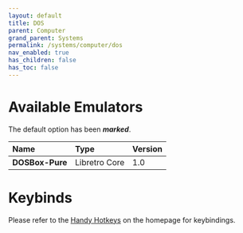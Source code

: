 ```yaml
---
layout: default
title: DOS
parent: Computer
grand_parent: Systems
permalink: /systems/computer/dos
nav_enabled: true
has_children: false
has_toc: false
---
```


# Available Emulators

The default option has been ***marked***.

| Name                     | Type             | Version           |
|:-------------------------|:-----------------|:------------------|
| **DOSBox-Pure**	       | Libretro Core    | 1.0               |


# Keybinds 

Please refer to the [Handy Hotkeys](/#handyhotkeys) on the homepage for keybindings.